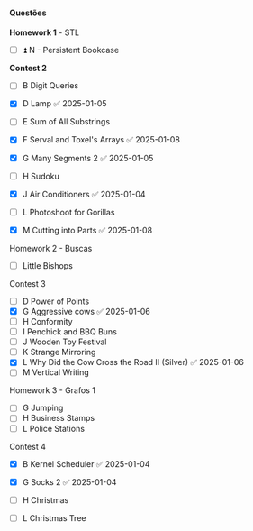 #### Questões

**Homework 1** - STL
- [ ] ⏫ N - Persistent Bookcase

**Contest 2**
- [ ] B Digit Queries
- [x] D Lamp ✅ 2025-01-05

- [ ] E Sum of All Substrings
- [x] F Serval and Toxel's Arrays ✅ 2025-01-08
- [x] G Many Segments 2 ✅ 2025-01-05
- [ ] H Sudoku
- [x] J Air Conditioners ✅ 2025-01-04
- [ ] L Photoshoot for Gorillas
- [x] M Cutting into Parts ✅ 2025-01-08

Homework 2 - Buscas
- [ ]  Little Bishops

Contest 3 
- [ ]  D Power of Points
- [x] G Aggressive cows ✅ 2025-01-06
- [ ]  H Conformity
- [ ]  I Penchick and BBQ Buns
- [ ]  J Wooden Toy Festival
- [ ]  K Strange Mirroring
- [x] L Why Did the Cow Cross the Road II (Silver) ✅ 2025-01-06
- [ ]  M Vertical Writing

Homework 3 - Grafos 1
- [ ] G Jumping
- [ ] H Business Stamps
- [ ] L Police Stations

Contest 4
- [x] B Kernel Scheduler ✅ 2025-01-04
- [x] G Socks 2 ✅ 2025-01-04
- [ ] H Christmas
- [ ] L Christmas Tree



